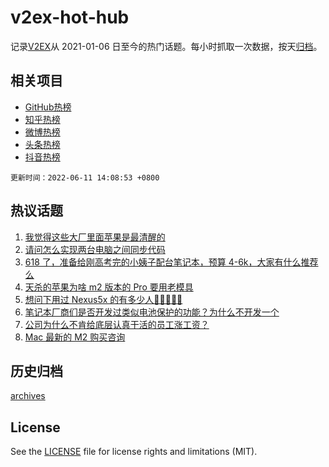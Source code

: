 # v2ex-hot-hub

 记录[V2EX](https://www.v2ex.com/)从 2021-01-06 日至今的热门话题。每小时抓取一次数据，按天[归档](archives)。
 
 ## 相关项目

- [GitHub热榜](https://github.com/lonnyzhang423/github-hot-hub)
- [知乎热榜](https://github.com/lonnyzhang423/zhihu-hot-hub)
- [微博热榜](https://github.com/lonnyzhang423/weibo-hot-hub)
- [头条热榜](https://github.com/lonnyzhang423/toutiao-hot-hub)
- [抖音热榜](https://github.com/lonnyzhang423/douyin-hot-hub)


 `更新时间：2022-06-11 14:08:53 +0800`

## 热议话题

1. [我觉得这些大厂里面苹果是最清醒的](https://www.v2ex.com/t/858729)
1. [请问怎么实现两台电脑之间同步代码](https://www.v2ex.com/t/858798)
1. [618 了，准备给刚高考完的小姨子配台笔记本，预算 4-6k，大家有什么推荐么](https://www.v2ex.com/t/858713)
1. [天杀的苹果为啥 m2 版本的 Pro 要用老模具](https://www.v2ex.com/t/858742)
1. [想问下用过 Nexus5x 的有多少人🤣🤣🤣🤣🤣](https://www.v2ex.com/t/858828)
1. [笔记本厂商们是否开发过类似电池保护的功能？为什么不开发一个](https://www.v2ex.com/t/858825)
1. [公司为什么不肯给底层认真干活的员工涨工资？](https://www.v2ex.com/t/858726)
1. [Mac 最新的 M2 购买咨询](https://www.v2ex.com/t/858840)

## 历史归档

[archives](archives)

## License

See the [LICENSE](LICENSE) file for license rights and limitations (MIT).
